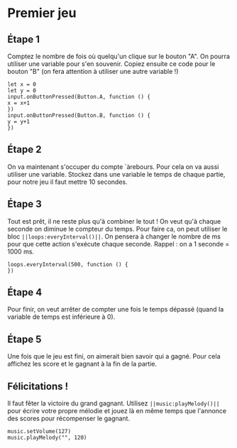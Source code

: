 # Premier jeu

## Étape 1

Comptez le nombre de fois où quelqu'un clique sur le bouton "A". On
pourra utiliser une variable pour s'en souvenir. Copiez ensuite ce code pour
le bouton "B" (on fera attention à utiliser une autre variable !)

```blocks
let x = 0
let y = 0
input.onButtonPressed(Button.A, function () {
x = x+1
})
input.onButtonPressed(Button.B, function () {
y = y+1
})
```

## Étape 2

On va maintenant s'occuper du compte `àrebours. Pour cela on va aussi
utiliser une variable. Stockez dans une variable le temps de chaque partie,
pour notre jeu il faut mettre 10 secondes.

## Étape 3

Tout est prêt, il ne reste plus qu'à combiner le tout ! On veut qu'à chaque
seconde on diminue le compteur du temps. Pour faire ca, on peut utiliser
le bloc ``||loops:everyInterval()||``. On pensera
à changer le nombre de ms pour que cette action s'exécute chaque seconde.
Rappel : on a 1 seconde = 1000 ms.

```blocks
loops.everyInterval(500, function () {
})
```

## Étape 4

Pour finir, on veut arrêter de compter une fois le temps dépassé (quand la
variable de temps est inférieure à 0).

## Étape 5

Une fois que le jeu est fini, on aimerait bien savoir qui a gagné. Pour cela
affichez les score et le gagnant à la fin de la partie.

## Félicitations !

Il faut fêter la victoire du grand gagnant. Utilisez ``||music:playMelody()||`` pour écrire votre propre mélodie
et jouez là en même temps que l'annonce des scores pour récompenser le
gagnant.

```blocks
music.setVolume(127)
music.playMelody("", 120)
```